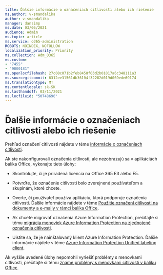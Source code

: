 ```yaml
---
title: Ďalšie informácie o označeniach citlivosti alebo ich riešenie
ms.author: v-smandalika
author: v-smandalika
manager: dansimp
ms.date: 03/05/2021
audience: Admin
ms.topic: article
ms.service: o365-administration
ROBOTS: NOINDEX, NOFOLLOW
localization_priority: Priority
ms.collection: Adm_O365
ms.custom:
- "7455"
- "9000181"
ms.openlocfilehash: 27c08c071b2feb8458f03d2b01017a6c348111a3
ms.sourcegitcommit: 6312ee31561db36104f32282d019d069ede69174
ms.translationtype: MT
ms.contentlocale: sk-SK
ms.lasthandoff: 03/11/2021
ms.locfileid: "50748690"
---
```

# <a name="learn-about-or-troubleshoot-sensitivity-labels"></a>Ďalšie informácie o označeniach citlivosti alebo ich riešenie

Prehľad označení citlivosti nájdete v téme [informácie o označeniach citlivosti](https://docs.microsoft.com/microsoft-365/compliance/sensitivity-labels).

Ak ste nakonfigurovali označenia citlivosti, ale nezobrazujú sa v aplikáciách balíka Office, vykonajte tieto úlohy:

- Skontrolujte, či je priradená licencia na Office 365 E3 alebo E5.

- Potvrďte, že označenie citlivosti bolo zverejnené používateľom a skupinám, ktoré chcete.

- Overte, či používateľ používa aplikáciu, ktorá podporuje označenia citlivosti. Ďalšie informácie nájdete v téme [Použitie označení citlivosti na dokumenty a e-maily v rámci balíka Office](https://support.microsoft.com/topic/apply-sensitivity-labels-to-your-files-and-email-in-office-2f96e7cd-d5a4-403b-8bd7-4cc636bae0f9).

- Ak chcete migrovať označenia Azure Information Protection, prečítajte si tému [migrácia menoviek Azure Information Protection na zjednotené označenia citlivosti](https://docs.microsoft.com/azure/information-protection/configure-policy-migrate-labels).

- Uistite sa, že je nainštalovaný klient Azure Information Protection. Ďalšie informácie nájdete v téme [Azure Information Protection Unified labeling client](https://docs.microsoft.com/azure/information-protection/rms-client/unifiedlabelingclient-version-release-history).

Ak vyššie uvedené úlohy nepomohli vyriešiť problémy s menovkami citlivosti, prečítajte si tému [známe problémy s menovkami citlivosti v balíku Office](https://support.microsoft.com/topic/known-issues-with-sensitivity-labels-in-office-b169d687-2bbd-4e21-a440-7da1b2743edc).
